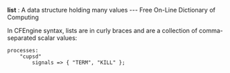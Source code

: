**list**
: A data structure holding many values --- Free On-Line Dictionary of Computing

In CFEngine syntax, lists are in curly braces and 
are a collection of comma-separated scalar values:

```cfengine3
processes:
    "cupsd"
        signals => { "TERM", "KILL" };
```
